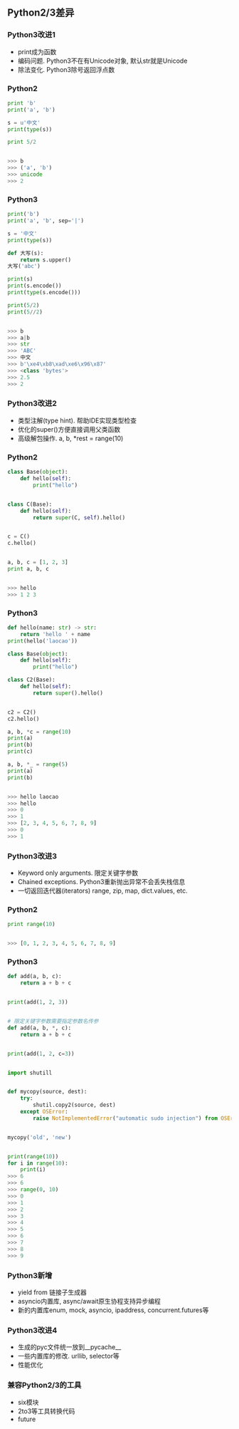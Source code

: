 ## Python2/3差异

### Python3改进1

- print成为函数
- 编码问题. Python3不在有Unicode对象, 默认str就是Unicode
- 除法变化. Python3除号返回浮点数

### Python2

```Python
print 'b'
print('a', 'b')

s = u'中文'
print(type(s))

print 5/2


>>> b
>>> ('a', 'b')
>>> unicode
>>> 2
```

### Python3

```python
print('b')
print('a', 'b', sep='|')

s = '中文'
print(type(s))

def 大写(s):
    return s.upper()
大写('abc')

print(s)
print(s.encode())
print(type(s.encode()))

print(5/2)
print(5//2)


>>> b
>>> a|b
>>> str
>>> 'ABC'
>>> 中文
>>> b'\xe4\xb8\xad\xe6\x96\x87'
>>> <class 'bytes'>
>>> 2.5
>>> 2
```

### Python3改进2

- 类型注解(type hint). 帮助IDE实现类型检查
- 优化的super()方便直接调用父类函数
- 高级解包操作. a, b, *rest = range(10)

### Python2

```python
class Base(object):
    def hello(self):
        print("hello")


class C(Base):
    def hello(self):
        return super(C, self).hello()


c = C()
c.hello()


a, b, c = [1, 2, 3]
print a, b, c


>>> hello
>>> 1 2 3
```

### Python3

```python
def hello(name: str) -> str:
    return 'hello ' + name
print(hello('laocao'))

class Base(object):
    def hello(self):
        print("hello")

class C2(Base):
    def hello(self):
        return super().hello()


c2 = C2()
c2.hello()

a, b, *c = range(10)
print(a)
print(b)
print(c)

a, b, *_ = range(5)
print(a)
print(b)


>>> hello laocao
>>> hello
>>> 0
>>> 1
>>> [2, 3, 4, 5, 6, 7, 8, 9]
>>> 0
>>> 1
```

### Python3改进3

- Keyword only arguments. 限定关键字参数
- Chained exceptions. Python3重新抛出异常不会丢失栈信息
- 一切返回迭代器(iterators) range, zip, map, dict.values, etc.

### Python2

```python
print range(10)


>>> [0, 1, 2, 3, 4, 5, 6, 7, 8, 9]
```

### Python3

```python
def add(a, b, c):
    return a + b + c


print(add(1, 2, 3))


# 限定关键字参数需要指定参数名传参
def add(a, b, *, c):
    return a + b + c


print(add(1, 2, c=3))


import shutill


def mycopy(source, dest):
    try:
        shutil.copy2(source, dest)
    except OSError:
        raise NotImplementedError("automatic sudo injection") from OSError


mycopy('old', 'new') 


print(range(10))
for i in range(10):
    print(i)
>>> 6
>>> 6
>>> range(0, 10)
>>> 0
>>> 1
>>> 2
>>> 3
>>> 4
>>> 5
>>> 6
>>> 7
>>> 8
>>> 9
```

### Python3新增

- yield from 链接子生成器
- asyncio内置库, async/await原生协程支持异步编程
- 新的内置库enum, mock, asyncio, ipaddress, concurrent.futures等

### Python3改进4

- 生成的pyc文件统一放到__pycache__
- 一些内置库的修改. urllib, selector等
- 性能优化

### 兼容Python2/3的工具

- six模块
- 2to3等工具转换代码
- future
